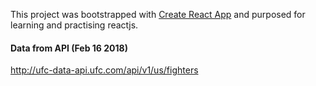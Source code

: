 This project was bootstrapped with [Create React App](https://github.com/facebookincubator/create-react-app) and purposed for learning and practising reactjs. 

#### Data from API (Feb 16 2018)
http://ufc-data-api.ufc.com/api/v1/us/fighters

